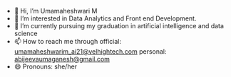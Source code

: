 - 👋 Hi, I’m Umamaheshwari M
- 👀 I’m interested in Data Analytics and Front end Development.
- 🌱 I’m currently pursuing my graduation in artificial intelligence and data science 
- 📫 How to reach me through
       official: umamaheshwarim_ai21@velhightech.com
       personal: abijeevaumaganesh@gmail.com
- 😄 Pronouns: she/her


<!---
UmamaheshwariM/UmamaheshwariM is a ✨ special ✨ repository because its `README.md` (this file) appears on your GitHub profile.
You can click the Preview link to take a look at your changes.
--->
